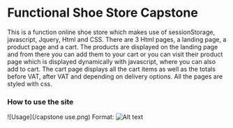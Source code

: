 # Functional Shoe Store Capstone
This is a function online shoe store which makes use of sessionStorage, javascript, Jquery, Html and CSS.
There are 3 Html pages, a landing page, a product page and a cart. The products are displayed on the landing page and from there
you can add them to your cart or you can visit their product page which is displayed dynamically with javascript, where you
can also add to cart. The cart page displays all the cart items as well as the totals before VAT, after VAT and depending
on delivery options. All the pages are styled with css.


### How to use the site
![Usage](/capstone use.png)
Format: ![Alt text](url)


